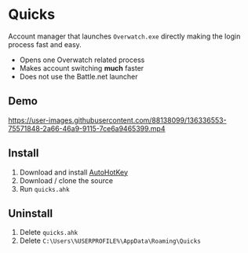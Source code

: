 # Quicks
Account manager that launches `Overwatch.exe` directly making the login process fast and easy.

- Opens one Overwatch related process
- Makes account switching **much** faster
- Does not use the Battle.net launcher

## Demo
https://user-images.githubusercontent.com/88138099/136336553-75571848-2a66-46a9-9115-7ce6a9465399.mp4

## Install
1. Download and install [AutoHotKey](https://www.autohotkey.com/)
2. Download / clone the source
3. Run `quicks.ahk`

## Uninstall
1. Delete `quicks.ahk`
2. Delete `C:\Users\%USERPROFILE%\AppData\Roaming\Quicks`
